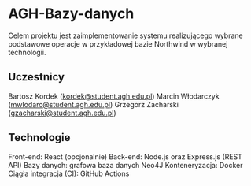 # AGH-Bazy-danych
Celem projektu jest zaimplementowanie systemu realizującego wybrane podstawowe operacje w przykładowej bazie Northwind w wybranej technologii.

## Uczestnicy
Bartosz Kordek (kordek@student.agh.edu.pl)
Marcin Włodarczyk (mwlodarc@student.agh.edu.pl)
Grzegorz Zacharski (gzacharski@student.agh.edu.pl)

## Technologie
Front-end: React (opcjonalnie)
Back-end: Node.js oraz Express.js (REST API)
Bazy danych: grafowa baza danych Neo4J
Konteneryzacja: Docker
Ciągła integracja (CI): GitHub Actions

